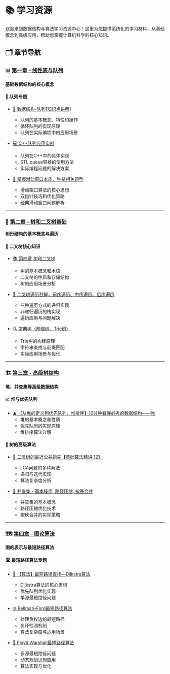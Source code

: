 # 📚 学习资源

欢迎来到数据结构与算法学习资源中心！这里为您提供系统化的学习材料，从基础概念到高级应用，帮助您掌握计算机科学的核心知识。

## 🗂️ 章节导航

### 📊 [第一章 - 线性表与队列](/学习资源/第一章/)
**基础数据结构的核心概念**

#### 🔄 队列专题
- [📖 数据结构-队列[知识点讲解]](/学习资源/第一章/数据结构-队列[知识点讲解]) 
  - 队列的基本概念、特性和操作
  - 循环队列的实现原理
  - 队列在实际编程中的应用场景

- [💻 C++队列应用实战](/学习资源/第一章/5.4周日下午13点半~15点半C++队列的应用2)
  - 队列在C++中的具体实现
  - STL queue容器的使用方法
  - 实际编程问题的解决方案

- [🎯 掌握滑动窗口本质，秒杀相关题型](/学习资源/第一章/掌握滑动窗口本质，秒杀相关题型)
  - 滑动窗口算法的核心思想
  - 双指针技巧和优化策略
  - 经典滑动窗口问题解析

---

### 🌳 [第二章 - 树和二叉树基础](/学习资源/第二章/)
**树形结构的基本概念与遍历**

#### 🌲 二叉树核心知识
- [📚 第四章 树和二叉树](/学习资源/第二章/第四章%20树和二叉树)
  - 树的基本概念和术语
  - 二叉树的性质和存储结构
  - 树的应用场景分析

- [🔄 二叉树遍历秒解，前序遍历、中序遍历、后序遍历](/学习资源/第二章/二叉树遍历秒解，前序遍历、中序遍历、后序遍历)
  - 三种遍历方式的递归实现
  - 非递归遍历的栈实现
  - 遍历应用与问题解决

- [🔍 字典树（前缀树、Trie树）](/学习资源/第二章/字典树（前缀树、Trie树）)
  - Trie树的构建原理
  - 字符串查找与前缀匹配
  - 实际应用场景与优化

---

### 🏗️ [第三章 - 高级树结构](/学习资源/第三章/)
**堆、并查集等高级数据结构**

#### 📈 堆与优先队列
- [⛰️ 【从堆的定义到优先队列、堆排序】10分钟看懂必考的数据结构——堆](/学习资源/第三章/【从堆的定义到优先队列、堆排序】%2010分钟看懂必考的数据结构——堆)
  - 堆的基本概念和性质
  - 优先队列的实现原理
  - 堆排序算法详解

#### 🔗 树的高级算法
- [🎯 二叉树的最近公共祖先【基础算法精讲 12】](/学习资源/第三章/二叉树的最近公共祖先【基础算法精讲%2012】)
  - LCA问题的多种解法
  - 递归与迭代实现
  - 算法复杂度分析

- [🔗 并查集 - 基本操作, 路径压缩, 按秩合并](/学习资源/第三章/并查集%20-%20基本操作,%20路径压缩,%20按秩合并)
  - 并查集的基本概念
  - 路径压缩优化技术
  - 按秩合并的实现策略

---

### 🗺️ [第四章 - 图论算法](/学习资源/第四章/)
**图的表示与最短路径算法**

#### 🛣️ 最短路径算法专题
- [🚀 【算法】最短路径查找—Dijkstra算法](/学习资源/第四章/【算法】最短路径查找—Dijkstra算法)
  - Dijkstra算法的核心思想
  - 优先队列优化实现
  - 单源最短路径问题

- [🌐 Bellman-Ford最短路径算法](/学习资源/第四章/Bellman-Ford最短路径算法)
  - 处理负权边的最短路径
  - 负环检测机制
  - 算法复杂度与适用场景

- [🔄 Floyd Warshall最短路径算法](/学习资源/第四章/Floyd%20Warshall最短路径算法)
  - 多源最短路径问题
  - 动态规划思想应用
  - 算法实现与优化
